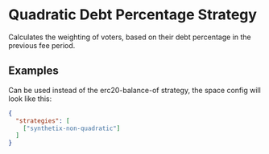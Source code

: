# Quadratic Debt Percentage Strategy

Calculates the weighting of voters, based on their debt percentage in the previous fee period.

## Examples

Can be used instead of the erc20-balance-of strategy, the space config will look like this:

```JSON
{
  "strategies": [
    ["synthetix-non-quadratic"]
  ]
}
```
